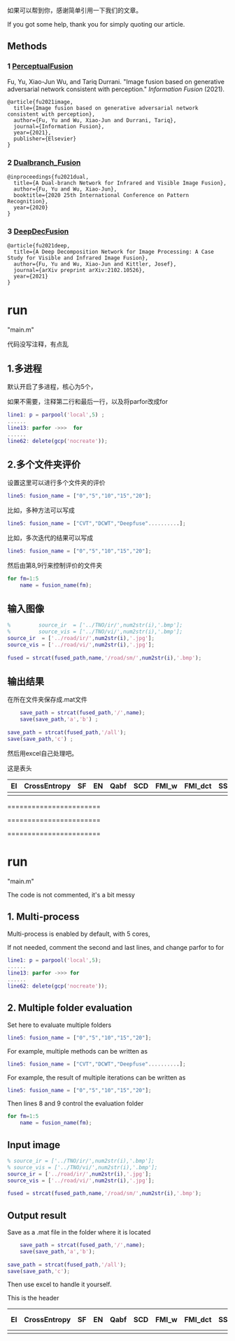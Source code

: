 如果可以帮到你，感谢简单引用一下我们的文章。

If you got some help, thank you for simply quoting our article. 

## Methods

### 1 [PerceptualFusion](https://github.com/thfylsty/imagefusion_Perceptual_FusionGan)

Fu, Yu, Xiao-Jun Wu, and Tariq Durrani. "Image fusion based on generative adversarial network consistent with perception." *Information Fusion* (2021).

```
@article{fu2021image,
  title={Image fusion based on generative adversarial network consistent with perception},
  author={Fu, Yu and Wu, Xiao-Jun and Durrani, Tariq},
  journal={Information Fusion},
  year={2021},
  publisher={Elsevier}
}
```

### 2 [Dualbranch_Fusion](https://github.com/thfylsty/ImageFusion_Dualbranch_Fusion)

```
@inproceedings{fu2021dual,
  title={A Dual-branch Network for Infrared and Visible Image Fusion},
  author={Fu, Yu and Wu, Xiao-Jun},
  booktitle={2020 25th International Conference on Pattern Recognition},
  year={2020}
}
```

### 3 [DeepDecFusion](https://github.com/thfylsty/ImageFusion_DeepDecFusion)

```
@article{fu2021deep,
  title={A Deep Decomposition Network for Image Processing: A Case Study for Visible and Infrared Image Fusion},
  author={Fu, Yu and Wu, Xiao-Jun and Kittler, Josef},
  journal={arXiv preprint arXiv:2102.10526},
  year={2021}
}
```





# run

"main.m"

代码没写注释，有点乱

## 1.多进程 

默认开启了多进程，核心为5个，

如果不需要，注释第二行和最后一行，以及将parfor改成for


```matlab
line1: p = parpool('local',5) ;
......
line13: parfor ->>>  for
......
line62: delete(gcp('nocreate'));
```

## 2.多个文件夹评价

设置这里可以进行多个文件夹的评价


```matlab
line5: fusion_name = ["0","5","10","15","20"];
```

比如，多种方法可以写成


```matlab
line5: fusion_name = ["CVT","DCWT","Deepfuse"..........];
```

比如，多次迭代的结果可以写成


```matlab
line5: fusion_name = ["0","5","10","15","20"];
```

然后由第8,9行来控制评价的文件夹

```matlab
for fm=1:5
    name = fusion_name(fm);
```

## 输入图像

```matlab
%         source_ir  = ['../TNO/ir/',num2str(i),'.bmp'];
%         source_vis = ['../TNO/vi/',num2str(i),'.bmp'];
source_ir  = ['../road/ir/',num2str(i),'.jpg'];
source_vis = ['../road/vi/',num2str(i),'.jpg'];
        
fused = strcat(fused_path,name,'/road/sm/',num2str(i),'.bmp');

```

## 输出结果

在所在文件夹保存成.mat文件

```matlab
    save_path = strcat(fused_path,'/',name);
    save(save_path,'a','b') ;
    
save_path = strcat(fused_path,'/all');
save(save_path,'c') ;
```

然后用excel自己处理吧。

这是表头

| EI   | CrossEntropy | SF   | EN   | Qabf | SCD  | FMI_w | FMI_dct | SSIM | MS_SSIM | FMI_pixel | Nabf | MI   | VIF  | SD   | EN   | DF   | QSF  | QMI  | QS   | QY   | QC   | QNCIE | Q^{AB/F} | AG   | MIabf | QG   | CC   | VIFF | QP   | QW   | QE   | QCV  | QCB  |
| ---- | ------------ | ---- | ---- | ---- | ---- | ----- | ------- | ---- | ------- | --------- | ---- | ---- | ---- | ---- | ---- | ---- | ---- | ---- | ---- | ---- | ---- | ----- | -------- | ---- | ----- | ---- | ---- | ---- | ---- | ---- | ---- | ---- | ---- |
|      |              |      |      |      |      |       |         |      |         |           |      |      |      |      |      |      |      |      |      |      |      |       |          |      |       |      |      |      |      |      |      |      |      |



=======================

=======================

=======================



# run

"main.m"

The code is not commented, it's a bit messy

## 1. Multi-process

Multi-process is enabled by default, with 5 cores,

If not needed, comment the second and last lines, and change parfor to for


```matlab
line1: p = parpool('local',5);
......
line13: parfor ->>> for
......
line62: delete(gcp('nocreate'));
```

## 2. Multiple folder evaluation

Set here to evaluate multiple folders


```matlab
line5: fusion_name = ["0","5","10","15","20"];
```

For example, multiple methods can be written as


```matlab
line5: fusion_name = ["CVT","DCWT","Deepfuse"..........];
```

For example, the result of multiple iterations can be written as


```matlab
line5: fusion_name = ["0","5","10","15","20"];
```

Then lines 8 and 9 control the evaluation folder

```matlab
for fm=1:5
    name = fusion_name(fm);
```

## Input image

```matlab
% source_ir = ['../TNO/ir/',num2str(i),'.bmp'];
% source_vis = ['../TNO/vi/',num2str(i),'.bmp'];
source_ir = ['../road/ir/',num2str(i),'.jpg'];
source_vis = ['../road/vi/',num2str(i),'.jpg'];
        
fused = strcat(fused_path,name,'/road/sm/',num2str(i),'.bmp');

```

## Output result

Save as a .mat file in the folder where it is located

```matlab
    save_path = strcat(fused_path,'/',name);
    save(save_path,'a','b');
    
save_path = strcat(fused_path,'/all');
save(save_path,'c');
```

Then use excel to handle it yourself.

This is the header

| EI   | CrossEntropy | SF   | EN   | Qabf | SCD  | FMI_w | FMI_dct | SSIM | MS_SSIM | FMI_pixel | Nabf | MI   | VIF  | SD   | EN   | DF   | QSF  | QMI  | QS   | QY   | QC   | QNCIE | Q^{ AB/F} | AG   | MIabf | QG   | CC   | VIFF | QP   | QW   | QE   | QCV  | QCB  |
| ---- | ------------ | ---- | ---- | ---- | ---- | ----- | ------- | ---- | ------- | --------- | ---- | ---- | ---- | ---- | ---- | ---- | ---- | ---- | ---- | ---- | ---- | ----- | --------- | ---- | ----- | ---- | ---- | ---- | ---- | ---- | ---- | ---- | ---- |
|      |              |      |      |      |      |       |         |      |         |           |      |      |      |      |      |      |      |      |      |      |      |       |           |      |       |      |      |      |      |      |      |      |      |